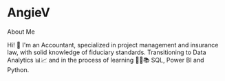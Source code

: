 # AngieV
About Me
<p>Hi! 👋 I'm an Accountant, specialized in project management and insurance law, with solid knowledge of fiduciary standards. Transitioning to Data Analytics 📊📈 and in the process of learning 👩‍💻📚 SQL, Power BI and Python.</p>
